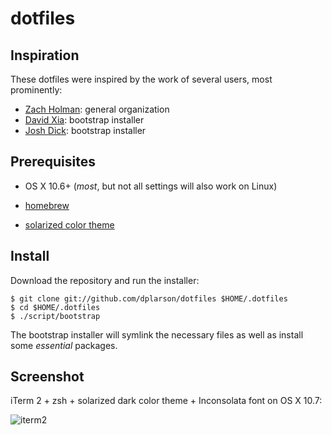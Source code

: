 # dotfiles

## Inspiration
These dotfiles were inspired by the work of several users, most prominently:
* [Zach Holman](https://github.com/holman/dotfiles): general organization
* [David Xia](https://github.com/davidxia/bootstrap_dotfiles/): bootstrap installer
* [Josh Dick](https://github.com/joshdick/dotfiles): bootstrap installer


## Prerequisites
* OS X 10.6+ (*most*, but not all settings will also work on Linux)

* [homebrew](https://github.com/mxcl/homebrew)

* [solarized color theme](https://github.com/altercation/solarized)


## Install
Download the repository and run the installer:

```shell
$ git clone git://github.com/dplarson/dotfiles $HOME/.dotfiles
$ cd $HOME/.dotfiles
$ ./script/bootstrap
```

The bootstrap installer will symlink the necessary files as well as install some *essential* packages.


## Screenshot
iTerm 2 + zsh + solarized dark color theme + Inconsolata font on OS X 10.7:

![iterm2](https://raw.github.com/dplarson/dotfiles/master/zsh_iterm2_git_demo.png)
